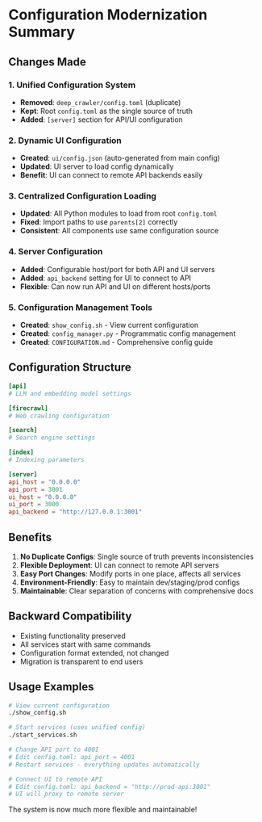 # Configuration Modernization Summary

## Changes Made

### 1. Unified Configuration System
- **Removed**: `deep_crawler/config.toml` (duplicate)
- **Kept**: Root `config.toml` as the single source of truth
- **Added**: `[server]` section for API/UI configuration

### 2. Dynamic UI Configuration  
- **Created**: `ui/config.json` (auto-generated from main config)
- **Updated**: UI server to load config dynamically
- **Benefit**: UI can connect to remote API backends easily

### 3. Centralized Configuration Loading
- **Updated**: All Python modules to load from root `config.toml`
- **Fixed**: Import paths to use `parents[2]` correctly
- **Consistent**: All components use same configuration source

### 4. Server Configuration
- **Added**: Configurable host/port for both API and UI servers
- **Added**: `api_backend` setting for UI to connect to API
- **Flexible**: Can now run API and UI on different hosts/ports

### 5. Configuration Management Tools
- **Created**: `show_config.sh` - View current configuration
- **Created**: `config_manager.py` - Programmatic config management  
- **Created**: `CONFIGURATION.md` - Comprehensive config guide

## Configuration Structure

```toml
[api]
# LLM and embedding model settings

[firecrawl] 
# Web crawling configuration

[search]
# Search engine settings

[index]
# Indexing parameters

[server]
api_host = "0.0.0.0"
api_port = 3001
ui_host = "0.0.0.0" 
ui_port = 3000
api_backend = "http://127.0.0.1:3001"
```

## Benefits

1. **No Duplicate Configs**: Single source of truth prevents inconsistencies
2. **Flexible Deployment**: UI can connect to remote API servers
3. **Easy Port Changes**: Modify ports in one place, affects all services
4. **Environment-Friendly**: Easy to maintain dev/staging/prod configs
5. **Maintainable**: Clear separation of concerns with comprehensive docs

## Backward Compatibility

- Existing functionality preserved
- All services start with same commands
- Configuration format extended, not changed
- Migration is transparent to end users

## Usage Examples

```bash
# View current configuration
./show_config.sh

# Start services (uses unified config)
./start_services.sh

# Change API port to 4001
# Edit config.toml: api_port = 4001
# Restart services - everything updates automatically

# Connect UI to remote API
# Edit config.toml: api_backend = "http://prod-api:3001" 
# UI will proxy to remote server
```

The system is now much more flexible and maintainable!
